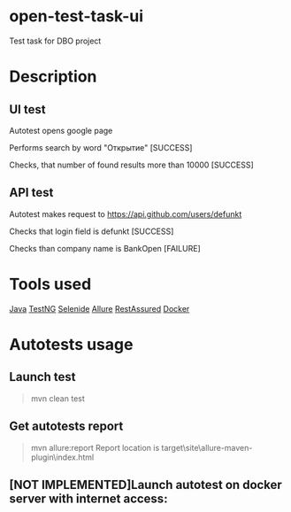 # open-test-task-ui
Test task for DBO project

# Description
## UI test

Autotest opens google page

Performs search by word "Открытие" [SUCCESS]

Checks, that number of found results more than 10000 [SUCCESS]

## API test

Autotest makes request to https://api.github.com/users/defunkt

Checks that login field is defunkt [SUCCESS]

Checks than company name is BankOpen [FAILURE]

# Tools used
[Java](https://java.com/ru/download/)
[TestNG](https://testng.org/doc/index.html)
[Selenide](https://ru.selenide.org/)
[Allure](https://github.com/allure-framework/allure-java)
[RestAssured](http://rest-assured.io/)
[Docker](https://www.docker.com/)

# Autotests usage
## Launch test
> mvn clean test 

## Get autotests report
> mvn allure:report
Report location is target\site\allure-maven-plugin\index.html

## [NOT IMPLEMENTED]Launch autotest on docker server with internet access:
```docker-release.sh
```

